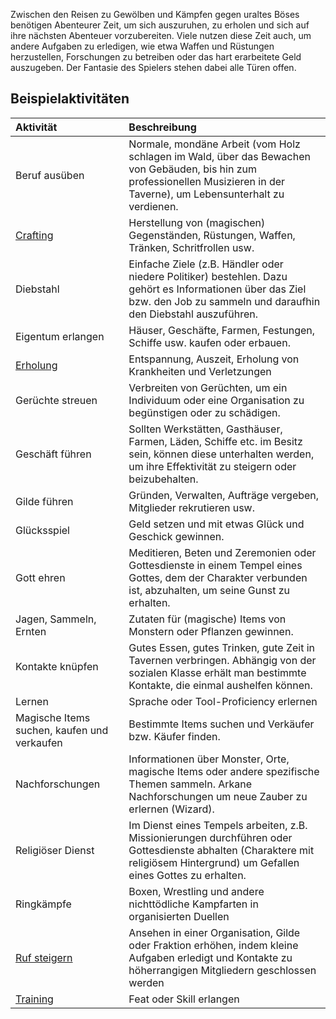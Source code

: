 
Zwischen den Reisen zu Gewölben und Kämpfen gegen uraltes Böses benötigen Abenteurer Zeit, um sich auszuruhen, zu erholen und sich auf ihre nächsten Abenteuer vorzubereiten. Viele nutzen diese Zeit auch, um andere Aufgaben zu erledigen, wie etwa Waffen und Rüstungen herzustellen, Forschungen zu betreiben oder das hart erarbeitete Geld auszugeben. Der Fantasie des Spielers stehen dabei alle Türen offen.

## Beispielaktivitäten

| Aktivität                                   | Beschreibung                                                                                                                                                                 |
| :------------------------------------------ | :--------------------------------------------------------------------------------------------------------------------------------------------------------------------------- |
| Beruf ausüben                               | Normale, mondäne Arbeit (vom Holz schlagen im Wald, über das Bewachen von Gebäuden, bis hin zum professionellen Musizieren in der Taverne), um Lebensunterhalt zu verdienen. |
| [Crafting](https://lolindhir.github.io/PnP/rules/crafting)                  | Herstellung von (magischen) Gegenständen, Rüstungen, Waffen, Tränken, Schritfrollen usw.                                                                                     |
| Diebstahl                                   | Einfache Ziele (z.B. Händler oder niedere Politiker) bestehlen. Dazu gehört es Informationen über das Ziel bzw. den Job zu sammeln und daraufhin den Diebstahl auszuführen.  |
| Eigentum erlangen                           | Häuser, Geschäfte, Farmen, Festungen, Schiffe usw. kaufen oder erbauen.                                                                                                      |
| [Erholung](https://lolindhir.github.io/PnP/rules/general/damage_recovery/rests)                     | Entspannung, Auszeit, Erholung von Krankheiten und Verletzungen                                                                                                              |
| Gerüchte streuen                            | Verbreiten von Gerüchten, um ein Individuum oder eine Organisation zu begünstigen oder zu schädigen.                                                                         |
| Geschäft führen                             | Sollten Werkstätten, Gasthäuser, Farmen, Läden, Schiffe etc. im Besitz sein, können diese unterhalten werden, um ihre Effektivität zu steigern oder beizubehalten.           |
| Gilde führen                                | Gründen, Verwalten, Aufträge vergeben, Mitglieder rekrutieren usw.                                                                                                           |
| Glücksspiel                                 | Geld setzen und mit etwas Glück und Geschick gewinnen.                                                                                                                       |
| Gott ehren                                  | Meditieren, Beten und Zeremonien oder Gottesdienste in einem Tempel eines Gottes, dem der Charakter verbunden ist, abzuhalten, um seine Gunst zu erhalten.                   |
| Jagen, Sammeln, Ernten                      | Zutaten für (magische) Items von Monstern oder Pflanzen gewinnen.                                                                                                            |
| Kontakte knüpfen                            | Gutes Essen, gutes Trinken, gute Zeit in Tavernen verbringen. Abhängig von der sozialen Klasse erhält man bestimmte Kontakte, die einmal aushelfen können.                   |
| Lernen                                      | Sprache oder Tool-Proficiency erlernen                                                                                                                                       |
| Magische Items suchen, kaufen und verkaufen | Bestimmte Items suchen und Verkäufer bzw. Käufer finden.                                                                                                                     |
| Nachforschungen                             | Informationen über Monster, Orte, magische Items oder andere spezifische Themen sammeln. Arkane Nachforschungen um neue Zauber zu erlernen (Wizard).                         |
| Religiöser Dienst                           | Im Dienst eines Tempels arbeiten, z.B. Missionierungen durchführen oder Gottesdienste abhalten (Charaktere mit religiösem Hintergrund) um Gefallen eines Gottes zu erhalten. |
| Ringkämpfe                                  | Boxen, Wrestling und andere nichttödliche Kampfarten in organisierten Duellen                                                                                                |
| [Ruf steigern](https://lolindhir.github.io/PnP/rules/general/renown)                | Ansehen in einer Organisation, Gilde oder Fraktion erhöhen, indem kleine Aufgaben erledigt und Kontakte zu höherrangigen Mitgliedern geschlossen werden                      |
| [Training](https://lolindhir.github.io/PnP/rules/downtime/training)                  | Feat oder Skill erlangen                                                                                                                                                     |